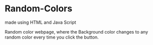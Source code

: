 # Random-Colors
made using HTML and Java Script

Random color webpage,
where the Background color changes to any random color every time you click the button.

